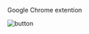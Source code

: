 Google Chrome extention

![button](https://github.com/En100619/Stray-Kids-Youtube-Button/assets/108071851/10eb1759-030c-429b-a3b0-934fa7178478)
